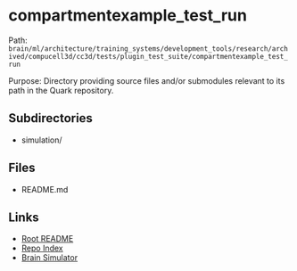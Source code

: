 # compartmentexample_test_run

Path: `brain/ml/architecture/training_systems/development_tools/research/archived/compucell3d/cc3d/tests/plugin_test_suite/compartmentexample_test_run`

Purpose: Directory providing source files and/or submodules relevant to its path in the Quark repository.

## Subdirectories
- simulation/

## Files
- README.md

## Links
- [Root README](../../../../../../../../../../../README.md)
- [Repo Index](../../../../../../../../../../../repo_index.json)
- [Brain Simulator](../../../../../../../../../../../brain/architecture/brain_simulator.py)
